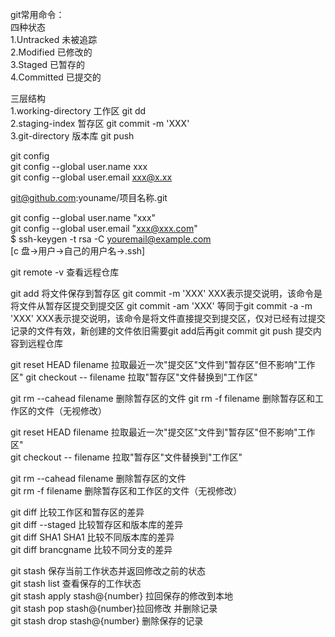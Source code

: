 git常用命令：</br>
四种状态</br>
    1.Untracked 未被追踪</br>
    2.Modified 已修改的</br>
    3.Staged 已暂存的</br>
    4.Committed 已提交的

三层结构</br>
    1.working-directory 工作区 git dd</br>
    2.staging-index 暂存区 git commit -m 'XXX'</br>
    3.git-directory 版本库 git push

git config</br>
    git config --global user.name xxx</br>
    git config --global user.email xxx@x.xx
    
git@github.com:youname/项目名称.git

git config --global user.name "xxx"</br>
git config --global user.email "xxx@xxx.com"</br>
$ ssh-keygen -t rsa -C youremail@example.com</br>
[c 盘->用户->自己的用户名->.ssh]

git remote -v 查看远程仓库

git add 将文件保存到暂存区
git commit -m 'XXX' XXX表示提交说明，该命令是将文件从暂存区提交到提交区
git commit -am 'XXX' 等同于git commit -a -m 'XXX'  XXX表示提交说明，该命令是将文件直接提交到提交区，仅对已经有过提交记录的文件有效，新创建的文件依旧需要git add后再git commit
git push 提交内容到远程仓库

git reset HEAD filename 拉取最近一次"提交区"文件到"暂存区"但不影响"工作区"
git checkout -- filename 拉取"暂存区"文件替换到"工作区"

git rm --cahead filename 删除暂存区的文件
git rm -f filename 删除暂存区和工作区的文件（无视修改）

git reset HEAD filename 拉取最近一次"提交区"文件到"暂存区"但不影响"工作区"</br>
git checkout -- filename 拉取"暂存区"文件替换到"工作区"

git rm --cahead filename 删除暂存区的文件</br>
git rm -f filename 删除暂存区和工作区的文件（无视修改）

git diff 比较工作区和暂存区的差异</br>
git diff --staged 比较暂存区和版本库的差异</br>
git diff SHA1 SHA1 比较不同版本库的差异</br>
git diff brancgname 比较不同分支的差异

git stash 保存当前工作状态并返回修改之前的状态</br>
git stash list 查看保存的工作状态</br>
git stash apply stash@{number} 拉回保存的修改到本地</br>
git stash pop stash@{number}拉回修改 并删除记录</br>
git stash drop stash@{number} 删除保存的记录